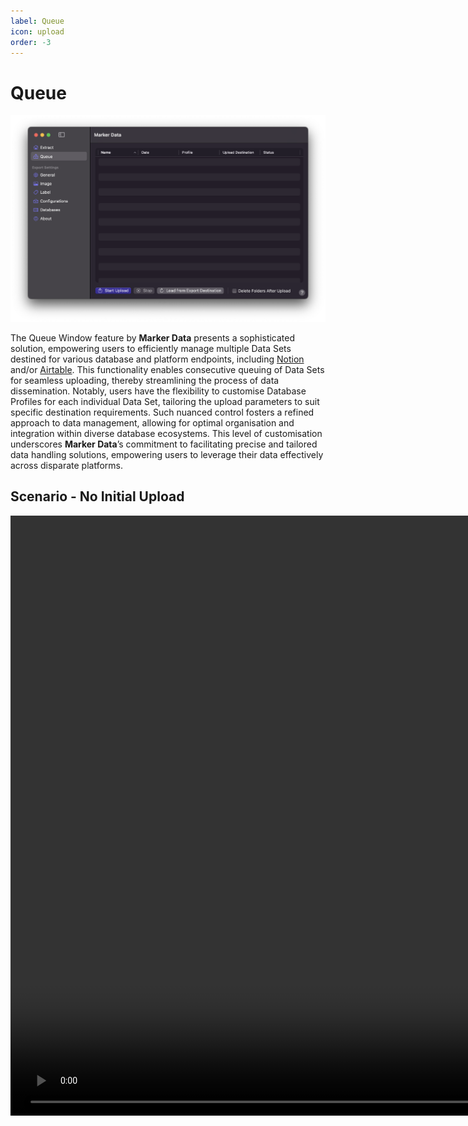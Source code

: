```yaml
---
label: Queue
icon: upload
order: -3
---
```

# Queue

![Queue Window](/assets/md-queue.png)

The Queue Window feature by **Marker Data** presents a sophisticated solution, empowering users to efficiently manage multiple Data Sets destined for various database and platform endpoints, including [Notion](https://www.notion.so/) and/or [Airtable](https://www.airtable.com/). This functionality enables consecutive queuing of Data Sets for seamless uploading, thereby streamlining the process of data dissemination. Notably, users have the flexibility to customise Database Profiles for each individual Data Set, tailoring the upload parameters to suit specific destination requirements. Such nuanced control fosters a refined approach to data management, allowing for optimal organisation and integration within diverse database ecosystems. This level of customisation underscores **Marker Data**’s commitment to facilitating precise and tailored data handling solutions, empowering users to leverage their data effectively across disparate platforms.

## Scenario - No Initial Upload

<video controls width="1920">
  <source src="/assets/md-queue-01.mp4" type="video/mp4">
Your browser does not support the video tag.
</video>